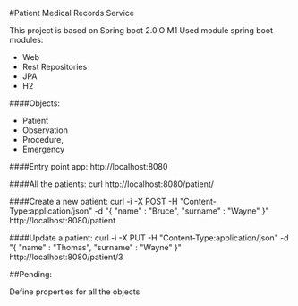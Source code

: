 #Patient Medical Records Service

This project is based on Spring boot 2.0.O M1
Used module spring boot modules:
- Web
- Rest Repositories
- JPA
- H2


####Objects:
- Patient
- Observation
- Procedure, 
- Emergency

####Entry point app:
http://localhost:8080

####All the patients:
curl  http://localhost:8080/patient/

####Create a new patient:
curl -i -X POST -H "Content-Type:application/json" -d "{  \"name\" : \"Bruce\",  \"surname\" : \"Wayne\" }" http://localhost:8080/patient

####Update a patient:
curl -i -X PUT -H "Content-Type:application/json" -d "{  \"name\" : \"Thomas\",  \"surname\" : \"Wayne\" }" http://localhost:8080/patient/3

##Pending:

Define  properties for all the objects
